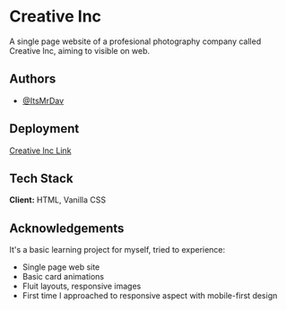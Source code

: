# Creative Inc

A single page website of a profesional photography company called Creative Inc, aiming to visible on web.


## Authors

- [@ItsMrDav](https://www.github.com/ItsMrDav)


## Deployment


[Creative Inc Link](https://creativecorp.netlify.app)
## Tech Stack

**Client:** HTML, Vanilla CSS




## Acknowledgements

 It's a basic learning project for myself, tried to experience:

 - Single page web site
 - Basic card animations
 - Fluit layouts, responsive images
 - First time I approached to responsive aspect with mobile-first design
